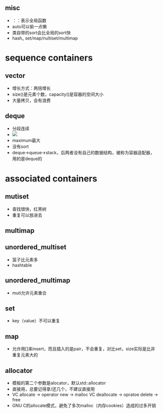 ## misc

- ：：表示全局函数
- auto可以偷一点懒
- 类自带的sort会比全局的sort快
- hash_ set/map/nultiset/multimap

# sequence containers

##  vector

- 增长方式：两倍增长
- size()是元素个数，capacity()是容器的空间大小
- 大量拷贝，会有浪费 

## deque

- 分段连续
- ![](http://23.91.100.118:8080/images/2020/06/23/87fcb80da9232fb16c698aa54db0f4bc.png)
- maximum最大
- 没有sort
- deque->queue->stack，后两者没有自己的数据结构，被称为容器适配器，用的是deque的

# associated containers

## mutiset

- 查找很快，红黑树
- 重复可以放进去 

## multimap

## unordered_multiset

- 篮子比元素多
- hashtable

## unordered_multimap

- muti允许元素重合

## set

- key（value）不可以重复 

## map

- 允许用[]来insert，而且插入的是pair，不会重复，对比set，size实际是比非重复元素大的 















## allocator

- 模板的第二个参数是alocator，默认std::allocator
- 直接用，总要记得拿/还几个，不建议直接用
- VC allocate -> operator new -> malloc
  VC deallocate -> opratoe delete -> free
- GNU C的allocate模式，避免了多次malloc（内存cookies）造成的过多开销